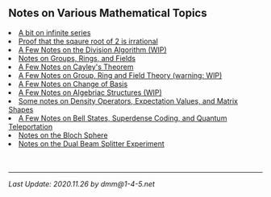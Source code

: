 <!-- 

#
#	David Meyer
#	dmm@m1-4-5.net
#	Sun Oct 30 13:33:40 2016
#
#	$Header: /mnt/disk0/dmm/public_html/qc/RCS/index.html,v 1.17 2019/10/04 18:11:15 dmm Exp $
#
-->

<h2>
Notes on Various Mathematical Topics
</h2>

<li><a href="./infinite_sum_a_over_b.pdf">A bit on infinite series</a>
<br>
<li><a href="./sqrt2.pdf">Proof that the sqaure root of 2 is irrational</a>
<br>
<li><a href="./division.pdf">A Few Notes on the Division Algorithm (WIP) </a>
<br>
<li><a href="./galois_theory.pdf">Notes on Groups, Rings, and Fields </a>
<br>
<li><a href="./cayleys_theorem.pdf">A Few Notes on Cayley's Theorem</a>
<br>
<li><a href="./groups.pdf">A Few Notes on Group, Ring and Field Theory (warning: WIP)</a>
<br>
<li><a href="./change_of_basis.pdf">A Few Notes on Change of Basis</a>
<br>
 <li><a href="./algebraic_structures.pdf">A Few Notes on Algebriac Structures (WIP)</a>
<br>
<li><a href="./density.pdf">Some notes on Density Operators, Expectation Values, and Matrix Shapes </a>
<br>
<li><a href="./bell.pdf">A Few Notes on Bell States, Superdense Coding, and
Quantum Teleportation
<br>
<li><a href="./bloch_sphere.pdf">Notes on the Bloch Sphere
<br>
<li><a href="./dual_beam_experiment.pdf">Notes on the Dual Beam Splitter Experiment </a>



<br>
<br>
<br>
<hr>
<i>Last Update: 2020.11.26 by dmm@1-4-5.net




